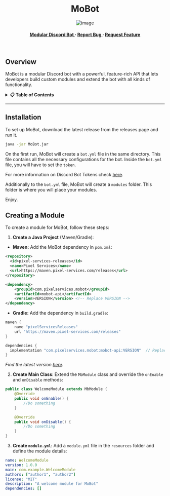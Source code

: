 <div align='center'>

<h1>MoBot</h1>

![image](https://github.com/user-attachments/assets/ac8ec29f-fb02-45c3-aba3-0bf985a935fc)
<h4> </span> <a href="https://mobot.siea.dev/mudular"> Modular Discord Bot </a> <span> · </span> <a href="https://github.com/orgs/VitacraftOrg/MoBot/issues"> Report Bug </a> <span> · </span> <a href="https://github.com/orgs/VitacraftOrg/MoBot/issues"> Request Feature </a> </h4>
<br>
</div>

## Overview
MoBot is a modular Discord bot with a powerful, feature-rich API that lets developers build custom modules and extend the bot with all kinds of functionality.

<details>
<summary><strong>📋 Table of Contents</strong></summary>

- [Installation](#installation)
- [Creating a Module](#creating-a-module)

</details>

---

## Installation
To set up MoBot, download the latest release from the releases page and run it.
```bash
java -jar MoBot.jar
```
On the first run, MoBot will create a `bot.yml` file in the same directory. 
This file contains all the necessary configurations for the bot. 
Inside the `bot.yml` file, you will have to set the `token`. 

For more information on Discord Bot Tokens check [here](https://discord.com/developers/docs/topics/oauth2#bot-application-oauth2-url-generator).

Additionally to the `bot.yml` file, MoBot will create a `modules` folder. 
This folder is where you will place your modules.

Enjoy.

## Creating a Module
To create a module for MoBot, follow these steps:

1. **Create a Java Project** (Maven/Gradle):
- **Maven:**
  Add the MoBot dependency in `pom.xml`:

```xml
<repository>
  <id>pixel-services-releases</id>
  <name>Pixel Services</name>
  <url>https://maven.pixel-services.com/releases</url>
</repository>

<dependency>
    <groupId>com.pixelservices.mobot</groupId>
    <artifactId>mobot-api</artifactId>
    <version>VERSION</version> <!-- Replace VERSION -->
</dependency>
```

- **Gradle:**
  Add the dependency in `build.gradle`:

```gradle
maven {
    name "pixelServicesReleases"
    url "https://maven.pixel-services.com/releases"
}

dependencies {
  implementation "com.pixelservices.mobot:mobot-api:VERSION"  // Replace VERSION
}
```

_Find the latest version [here](https://maven.pixel-services.com/#/releases/com/pixelservices/MoBot)._

2. **Create Main Class**: Extend the `MbModule` class and override the `onEnable` and `onDisable` methods:

```java
public class WelcomeModule extends MbModule {
    @Override
    public void onEnable() {
        //Do something
    }

    @Override
    public void onDisable() {
        //Do something
    }
}
```

3. **Create `module.yml`**: Add a `module.yml` file in the `resources` folder and define the module details:

```yaml
name: WelcomeModule
version: 1.0.0
main: com.example.WelcomeModule
authors: ["author1", "author2"]
license: "MIT"
description: "A welcome module for MoBot"
dependencies: []
```
